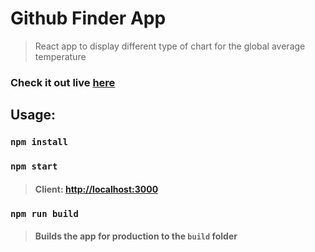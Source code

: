 # Github Finder App

> React app to display different type of chart for the global average temperature

### Check it out live [here](https://github-finder-69.netlify.app/)

## Usage:

### `npm install`

### `npm start`
> #### Client: [http://localhost:3000](http://localhost:3000)<br>

### `npm run build`
> #### Builds the app for production to the `build` folder
